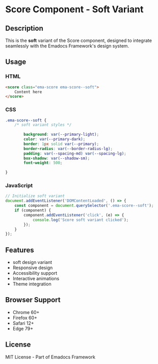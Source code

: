 # Score Component - Soft Variant

## Description
This is the **soft** variant of the Score component, designed to integrate seamlessly with the Emadocs Framework's design system.

## Usage

### HTML
```html
<score class="ema-score ema-score--soft">
    Content here
</score>
```

### CSS
```css
.ema-score--soft {
    /* soft variant styles */
    
        background: var(--primary-light);
        color: var(--primary-dark);
        border: 1px solid var(--primary);
        border-radius: var(--border-radius-lg);
        padding: var(--spacing-md) var(--spacing-lg);
        box-shadow: var(--shadow-sm);
        font-weight: 500;
    
}
```

### JavaScript
```javascript
// Initialize soft variant
document.addEventListener('DOMContentLoaded', () => {
    const component = document.querySelector('.ema-score--soft');
    if (component) {
        component.addEventListener('click', (e) => {
            console.log('Score soft variant clicked');
        });
    }
});
```

## Features
- soft design variant
- Responsive design
- Accessibility support
- Interactive animations
- Theme integration

## Browser Support
- Chrome 60+
- Firefox 60+
- Safari 12+
- Edge 79+

## License
MIT License - Part of Emadocs Framework
